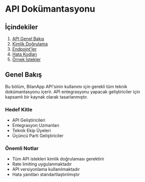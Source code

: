 # API Dokümantasyonu

## İçindekiler
1. [API Genel Bakış](api.md)
2. [Kimlik Doğrulama](authentication.md)
3. [Endpoint'ler](endpoints.md)
4. [Hata Kodları](error-codes.md)
5. [Örnek İstekler](examples.md)

## Genel Bakış

Bu bölüm, BilanApp API'sinin kullanımı için gerekli tüm teknik dokümantasyonu içerir. API entegrasyonu yapacak geliştiriciler için kapsamlı bir kaynak olarak tasarlanmıştır.

### Hedef Kitle
- API Geliştiricileri
- Entegrasyon Uzmanları
- Teknik Ekip Üyeleri
- Üçüncü Parti Geliştiriciler

### Önemli Notlar
- Tüm API istekleri kimlik doğrulaması gerektirir
- Rate limiting uygulanmaktadır
- API versiyonlama kullanılmaktadır
- Hata yanıtları standartlaştırılmıştır 